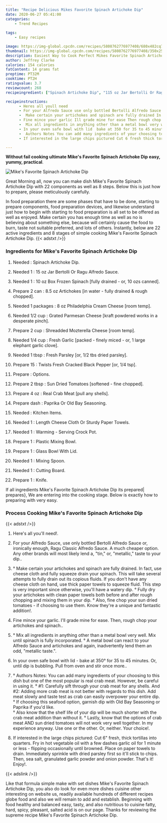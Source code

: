 ```yaml
---
title: "Recipe Delicious Mikes Favorite Spinach Artichoke Dip"
date: 2020-06-27 05:41:00
categories:
    - Trend Recipes
    
tags:
    - Easy recipes

image: https://img-global.cpcdn.com/recipes/5808762776977408/680x482cq70/mikes-favorite-spinach-artichoke-dip-recipe-main-photo.jpg
thumbnail: https://img-global.cpcdn.com/recipes/5808762776977408/350x250cq70/mikes-favorite-spinach-artichoke-dip-recipe-main-photo.jpg
description: Easiest Way to Cook Perfect Mikes Favorite Spinach Artichoke Dip with 22 ingredients and 8 stages of easy cooking.
author: Jeffrey Clarke
calories: 154 calories
fatContent: 14 grams fat
preptime: PT32M
cooktime: PT2H
ratingvalue: 3.7
reviewcount: 268
recipeingredient: ["Spinach Artichoke Dip", "115 oz Jar Bertolli Or Ragu Alfredo Sauce", "110 oz Box Frozen Spinach fully drained  or 10 ozs canned", "2 can85 oz Artichokes in water  fully drained  rough chopped", "1 packages8 oz Philadelphia Cream Cheese room temp", "1/2 cupGrated Parmesan Cheese kraft powdered works in a desperate pinch", "2 cupShreadded Mozterella Cheese room temp", "1/4 cupFresh Garlic packed  finely miced  or 1 large elephant garlic clove", "1 tbspFresh Parsley or 12 tbs dried parsley", "15Twists Fresh Cracked Black Pepper or 14 tsp", "Options", "2 tbspSun Dried Tomatoes softened  fine chopped", "4 ozReal Crab Meat pull any shells", "dashPaprika Or Old Bay Seasoning", "Kitchen Items", "1Length Cheese Cloth Or Sturdy Paper Towels", "1Warming  Serving Crock Pot", "1Plastic Mixing Bowl", "1Glass Bowl With Lid", "1Mixing Spoon", "1Cutting Board", "1Knife"]

recipeinstructions: 
      - Heres all youll need 
      - For your Alfredo Sauce use only bottled Bertolli Alfredo Sauce or ironically enough Ragu Classic Alfredo Sauce A much cheaper option Any other brands will most likely lend a tin or metallic taste to your dip 
      -  Make certain your artichokes and spinach are fully drained In fact use cheese cloth and fully squeeze drain your spinach This will take several attempts to fully drain out its copious fluids If you dont have any cheese cloth on hand use thick paper towels to squeeze fluid This step is very important since otherwise youll have a watery dip                                                                                                       Fully dry your artichokes with clean paper towels both before and after rough chopping and mixing them in your dip                                                                      Also fine chop your sun dried tomatoes  if choosing to use them Know theyre a unique and fantastic addition 
      - Fine mince your garlic Ill grade mine for ease Then rough chop your artichokes and spinach 
      -  Mix all ingredients in anything other than a metal bowl very well Mix until spinach is fully incorporated                                                                                                      A metal bowl can react to your Alfredo Sauce and artichokes and again inadvertently lend them an odd metallic taste 
      - In your oven safe bowl with lid  bake at 350 for 35 to 45 minutes Or until dip is bubbling Pull from oven and stir once more 
      -  Authors Notes You can add many ingredients of your choosing to this dish but one of the most popular is real crab meat However be careful in using it                                                                                   1 Carefully sift through your crab meat for any shells And 2 Adding more crab meat is not better with regards to this dish Add meat slowly and taste test as crab can easily overpower your entire dip                                                                If choosing this seafood option garnish dip with Old Bay Seasoning or Paprika if youd like                          Also know that the shelf life of your dip will be much shorter with the crab meat addition than without it                                                                           Lastly know that the options of crab meat AND sun dried tomatoes will not work very well together In my experience anyway Use one or the other Or neither Your choice 
      - If interested in the large chips pictured Cut 6 fresh thick tortillas into quarters Fry in hot vegetable oil with a few dashes garlic oil for 1 minute or less  flipping occasionally until browned Place on paper towels to drain Immediately sprinkle with dried parsley first so itll stick to chips Then sea salt granulated garlic powder and onion powder Thats it Enjoy

---
```




**Without fail cooking ultimate Mike&#39;s Favorite Spinach Artichoke Dip easy, yummy, practical**. 


![Mike&#39;s Favorite Spinach Artichoke Dip](https://img-global.cpcdn.com/recipes/5808762776977408/680x482cq70/mikes-favorite-spinach-artichoke-dip-recipe-main-photo.jpg "Mike&#39;s Favorite Spinach Artichoke Dip")




Great Morning all, now you can make dish Mike&#39;s Favorite Spinach Artichoke Dip with 22 components as well as 8 steps. Below this is just how to prepare, please meticulously carefully.

In food preparation there are some phases that have to be done, starting to prepare components, food preparation devices, and likewise understand just how to begin with starting to food preparation is all set to be offered as well as enjoyed. Make certain you has enough time as well as no is believing about something else, because will certainly cause the food to burn, taste not suitable preferred, and lots of others. Instantly, below are 22 active ingredients and 8 stages of simple cooking Mike&#39;s Favorite Spinach Artichoke Dip.
{{< adstxt />}}

### Ingredients for Mike&#39;s Favorite Spinach Artichoke Dip


1. Needed  : Spinach Artichoke Dip.

1. Needed 1 : 15 oz Jar Bertolli Or Ragu Alfredo Sauce.

1. Needed 1 : 10 oz Box Frozen Spinach [fully drained - or, 10 ozs canned].

1. Prepare 2 can : 8.5 oz Artichokes [in water - fully drained &amp; rough chopped].

1. Needed 1 packages : 8 oz Philadelphia Cream Cheese [room temp].

1. Needed 1/2 cup : Grated Parmesan Cheese [kraft powdered works in a desperate pinch].

1. Prepare 2 cup : Shreadded Mozterella Cheese [room temp].

1. Needed 1/4 cup : Fresh Garlic [packed - finely miced - or, 1 large elephant garlic clove].

1. Needed 1 tbsp : Fresh Parsley [or, 1/2 tbs dried parsley].

1. Prepare 15 : Twists Fresh Cracked Black Pepper [or, 1/4 tsp].

1. Prepare  : Options.

1. Prepare 2 tbsp : Sun Dried Tomatoes [softened - fine chopped].

1. Prepare 4 oz : Real Crab Meat [pull any shells].

1. Prepare dash : Paprika Or Old Bay Seasoning.

1. Needed  : Kitchen Items.

1. Needed 1 : Length Cheese Cloth Or Sturdy Paper Towels.

1. Needed 1 : Warming - Serving Crock Pot.

1. Prepare 1 : Plastic Mixing Bowl.

1. Prepare 1 : Glass Bowl With Lid.

1. Needed 1 : Mixing Spoon.

1. Needed 1 : Cutting Board.

1. Prepare 1 : Knife.



If all ingredients Mike&#39;s Favorite Spinach Artichoke Dip its prepared| prepares}, We are entering into the cooking stage. Below is exactly how to preparing with very easy.

### Process Cooking Mike&#39;s Favorite Spinach Artichoke Dip

{{< adstxt />}}


1. Here&#39;s all you&#39;ll need!.



1. For your Alfredo Sauce, use only bottled Bertolli Alfredo Sauce or, ironically enough, Ragu Classic Alfredo Sauce. A much cheaper option. Any other brands will most likely lend a, &#34;tin,&#34; or, &#34;metallic,&#34; taste to your dip..



1. ° Make certain your artichokes and spinach are fully drained. In fact, use cheese cloth and fully squeeze drain your spinach. This will take several attempts to fully drain out its copious fluids. If you don&#39;t have any cheese cloth on hand, use thick paper towels to squeeze fluid. This step is very important since otherwise, you&#39;ll have a watery dip.                                                                                                      ° Fully dry your artichokes with clean paper towels both before and after rough chopping and mixing them in your dip.                                                                     ° Also, fine chop your sun dried tomatoes - if choosing to use them. Know they&#39;re a unique and fantastic addition!.



1. Fine mince your garlic. I&#39;ll grade mine for ease. Then, rough chop your artichokes and spinach..



1. ° Mix all ingredients in anything other than a metal bowl very well. Mix until spinach is fully incorporated.                                                                                                     ° A metal bowl can react to your Alfredo Sauce and artichokes and again, inadvertently lend them an odd, &#34;metallic taste.&#34;.



1. In your oven safe bowl with lid - bake at 350° for 35 to 45 minutes. Or, until dip is bubbling. Pull from oven and stir once more..



1. ° Authors Notes: You can add many ingredients of your choosing to this dish but one of the most popular is real crab meat. However, be careful in using it.                                                                                  ° #1: Carefully sift through your crab meat for any shells. And #2: Adding more crab meat is not better with regards to this dish. Add meat slowly and taste test as crab can easily overpower your entire dip.                                                               ° If choosing this seafood option, garnish dip with Old Bay Seasoning or Paprika if you&#39;d like.                         
° Also know that the shelf life of your dip will be much shorter with the crab meat addition than without it.                                                                          ° Lastly, know that the options of crab meat AND sun dried tomatoes will not work very well together. In my experience anyway. Use one or the other. Or, neither. Your choice!.



1. If interested in the large chips pictured: Cut 6&#34; fresh, thick tortillas into quarters. Fry in hot vegetable oil with a few dashes garlic oil for 1 minute or less - flipping occasionally until browned. Place on paper towels to drain. Immediately sprinkle with dried parsley first so it&#39;ll stick to chips. Then, sea salt, granulated garlic powder and onion powder. That&#39;s it! Enjoy!.





{{< adslink />}}

Like that formula simple make with set dishes Mike&#39;s Favorite Spinach Artichoke Dip, you also do look for even more dishes cuisine other interesting on website us, readily available hundreds of different recipes globe food and also we will remain to add and establish. Beginning with food healthy and balanced easy, tasty, and also nutritious to cuisine fatty, hard, spicy, pleasant, salted acid is on our page. Thanks for reviewing the supreme recipe Mike&#39;s Favorite Spinach Artichoke Dip.
